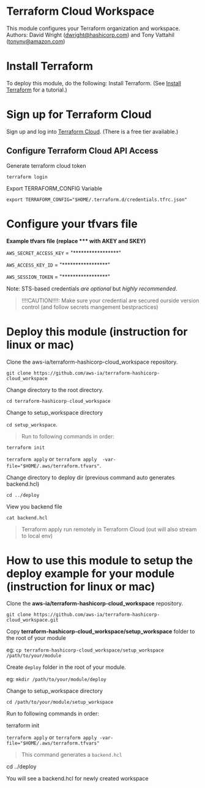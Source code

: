 
# Terraform Cloud Workspace 
This module configures your Terraform organization and workspace.  
Authors: David Wright (dwright@hashicorp.com) and Tony Vattahil (tonynv@amazon.com)

# Install Terraform
To deploy this module, do the following:
Install Terraform. (See [Install Terraform](https://learn.hashicorp.com/tutorials/terraform/install-cli) for a tutorial.) 

# Sign up for Terraform Cloud
Sign up and log into [Terraform Cloud](https://app.terraform.io/signup/account). (There is a free tier available.)

## Configure Terraform Cloud API Access

Generate terraform cloud token

`terraform login` 

Export TERRAFORM_CONFIG Variable

`export TERRAFORM_CONFIG="$HOME/.terraform.d/credentials.tfrc.json"`

# Configure your tfvars file

**Example tfvars file (replace *** with AKEY and SKEY)**

`AWS_SECRET_ACCESS_KEY` = "*****************"

`AWS_ACCESS_KEY_ID`     = "*****************"

`AWS_SESSION_TOKEN` = "*****************"

Note: STS-based credentials _are optional_ but *highly recommended*. 

> !!!!CAUTION!!!!: Make sure your credential are secured ourside version control (and follow secrets mangement bestpractices)


# Deploy this module (instruction for linux or mac)

Clone the aws-ia/terraform-hashicorp-cloud_workspace repository.

`git clone https://github.com/aws-ia/terraform-hashicorp-cloud_workspace`

Change directory to the root directory.

`cd terraform-hashicorp-cloud_workspace`

Change to setup_workspace directory

`cd setup_workspace`. 

> Run to following commands in order:

`terraform init`

`terraform apply`  or `terraform apply  -var-file="$HOME/.aws/terraform.tfvars"`.

Change directory to deploy dir (previous command auto generates backend.hcl)

`cd ../deploy`

View you backend file

`cat backend.hcl`

> Terraform apply run remotely in Terraform Cloud (out will also stream to local env)

# How to use this module to setup the deploy example for your module (instruction for linux or mac)

Clone the **aws-ia/terraform-hashicorp-cloud_workspace** repository.

`git clone https://github.com/aws-ia/terraform-hashicorp-cloud_workspace.git`

Copy **terraform-hashicorp-cloud_workspace/setup_workspace** folder to the root of your module 

eg: `cp terraform-hashicorp-cloud_workspace/setup_workspace /path/to/your/module`

Create `deploy` folder in the root of your module.

eg: `mkdir /path/to/your/module/deploy`

Change to setup_workspace directory

`cd /path/to/your/module/setup_workspace`

Run to following commands in order:

terraform init

`terraform apply` or `terraform apply -var-file="$HOME/.aws/terraform.tfvars"`

> This command generates a `backend.hcl`

cd ../deploy

You will see a backend.hcl for newly created workspace




